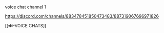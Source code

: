 voice chat channel 1

https://discord.com/channels/883478451850473483/887319067696971826

[[🔊-VOICE CHATS]]